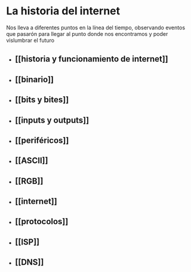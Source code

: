 # La historia del internet

Nos lleva a diferentes puntos en la línea del tiempo, observando eventos que pasarón para llegar al punto donde nos encontramos y poder vislumbrar el futuro

* ## [[historia y funcionamiento de internet]]
* ## [[binario]]
* ## [[bits y bites]]
* ## [[inputs y outputs]]
* ## [[periféricos]]
* ## [[ASCII]]
* ## [[RGB]]
* ## [[internet]]
* ## [[protocolos]]
* ## [[ISP]]
* ## [[DNS]]